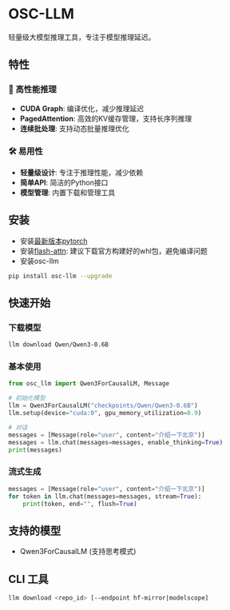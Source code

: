 # OSC-LLM

轻量级大模型推理工具，专注于模型推理延迟。

## 特性

### 🚀 高性能推理
- **CUDA Graph**: 编译优化，减少推理延迟
- **PagedAttention**: 高效的KV缓存管理，支持长序列推理
- **连续批处理**: 支持动态批量推理优化

### 🛠️ 易用性
- **轻量级设计**: 专注于推理性能，减少依赖
- **简单API**: 简洁的Python接口
- **模型管理**: 内置下载和管理工具

## 安装

- 安装[最新版本pytorch](https://pytorch.org/)
- 安装[flash-attn](https://github.com/Dao-AILab/flash-attention): 建议下载官方构建好的whl包，避免编译问题
- 安装osc-llm
```bash
pip install osc-llm --upgrade
```

## 快速开始

### 下载模型

```bash
llm download Qwen/Qwen3-0.6B
```

### 基本使用

```python
from osc_llm import Qwen3ForCausalLM, Message

# 初始化模型
llm = Qwen3ForCausalLM("checkpoints/Qwen/Qwen3-0.6B")
llm.setup(device="cuda:0", gpu_memory_utilization=0.9)

# 对话
messages = [Message(role="user", content="介绍一下北京")]
messages = llm.chat(messages=messages, enable_thinking=True)
print(messages)
```

### 流式生成

```python
messages = [Message(role="user", content="介绍一下北京")]
for token in llm.chat(messages=messages, stream=True):
    print(token, end="", flush=True)
```

## 支持的模型

- Qwen3ForCausalLM (支持思考模式)

## CLI 工具

```bash
llm download <repo_id> [--endpoint hf-mirror|modelscope]
```